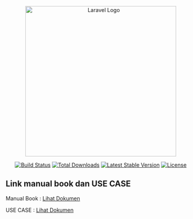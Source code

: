 <p align="center"><a href="https://laravel.com" target="_blank"><img src="https://raw.githubusercontent.com/laravel/art/master/logo-lockup/5%20SVG/2%20CMYK/1%20Full%20Color/laravel-logolockup-cmyk-red.svg" width="400" alt="Laravel Logo"></a></p>

<p align="center">
<a href="https://github.com/laravel/framework/actions"><img src="https://github.com/laravel/framework/workflows/tests/badge.svg" alt="Build Status"></a>
<a href="https://packagist.org/packages/laravel/framework"><img src="https://img.shields.io/packagist/dt/laravel/framework" alt="Total Downloads"></a>
<a href="https://packagist.org/packages/laravel/framework"><img src="https://img.shields.io/packagist/v/laravel/framework" alt="Latest Stable Version"></a>
<a href="https://packagist.org/packages/laravel/framework"><img src="https://img.shields.io/packagist/l/laravel/framework" alt="License"></a>
</p>

## Link manual book dan USE CASE

Manual Book : [Lihat Dokumen](https://drive.google.com/file/d/1vSxPVYaWi1sfSsRiVkCrgVrxgQEAlubl/view?usp=drive_link)

USE CASE : [Lihat Dokumen](https://drive.google.com/file/d/1fTTyzMM0mFpIFK3mS_tqscRKCjKQk59v/view?usp=sharing)

